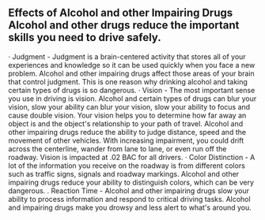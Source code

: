 ## Effects of Alcohol and other Impairing Drugs Alcohol and other drugs reduce the important skills you need to drive safely.
· Judgment - Judgment is a brain-centered activity that stores all of your experiences and knowledge so it can be used quickly when you face a new problem. Alcohol and other impairing drugs affect those areas of your brain that control judgment. This is one reason why drinking alcohol and taking certain types of drugs is so dangerous.
· Vision - The most important sense you use in driving is vision. Alcohol and certain types of drugs can blur your vision, slow your ability can blur your vision, slow your ability to focus and cause double vision. Your vision helps you to determine how far away an object is and the object's relationship to your path of travel. Alcohol and other impairing drugs reduce the ability to judge distance, speed and the movement of other vehicles. With increasing impairment, you could drift across the centerline, wander from lane to lane, or even run off the roadway. Vision is impacted at .02 BAC for all drivers.
· Color Distinction - A lot of the information you receive on the roadway is from different colors such as traffic signs, signals and roadway markings. Alcohol and other impairing drugs reduce your ability to distinguish colors, which can be very dangerous.
. Reaction Time - Alcohol and other impairing drugs slow your ability to process information and respond to critical driving tasks. Alcohol and impairing drugs make you drowsy and less alert to what's around you.